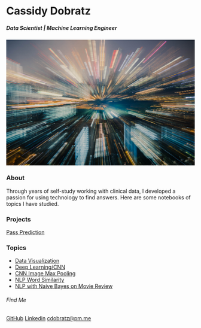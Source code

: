 # Cassidy Dobratz 
##### Data Scientist | Machine Learning Engineer


<img src="/Images/chuttersnap-776317-unsplash.jpg" align="center" width="750px">



### About
Through years of self-study working with clinical data, I developed a passion for using technology to find answers. Here are some notebooks of topics I have studied. 

### Projects
[Pass Prediction](https://colab.research.google.com/drive/1U9v09X9u5eZIJ5o91Gmpzy_UTb6PTHmY)
### Topics 
* [Data Visualization](https://colab.research.google.com/drive/1nFsPuB0-otgK73qAiTzQKZ9_bNvrkbFi)
* [Deep Learning/CNN](https://colab.research.google.com/drive/162Q7sfbJLHUrCt8RTWQMNB6614mWpemv)
* [CNN Image Max Pooling](https://colab.research.google.com/drive/1D1JsLCfaPRfDR44kkmc2fSZKHD8SHQZO)
* [NLP Word Similarity](https://colab.research.google.com/drive/1tR16QL1niMGTnprVcGVGl-0NRoFKL5uK)
* [NLP with Naive Bayes on Movie Review](https://colab.research.google.com/drive/1xtFIeiNCjp3r_CFzrmtFoPz7VUs5BaTB)


###### Find Me
[GitHub](https://www.github.com/acudoc)
[Linkedin](https://www.linkedin.com/in/cassidydobratz/)
<cdobratz@pm.me>
